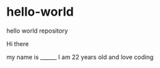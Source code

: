 # hello-world
hello world repository

Hi there

my name is ______ I am 22 years old and love coding
